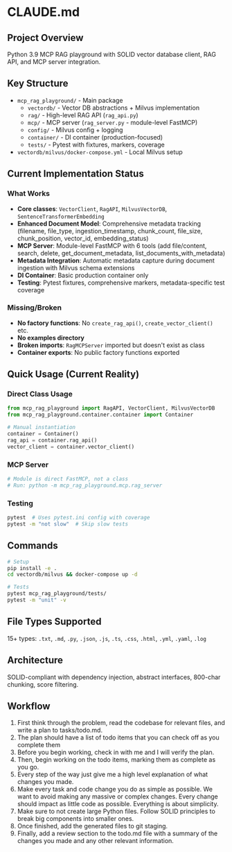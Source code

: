 # CLAUDE.md

## Project Overview
Python 3.9 MCP RAG playground with SOLID vector database client, RAG API, and MCP server integration.

## Key Structure
- `mcp_rag_playground/` - Main package
  - `vectordb/` - Vector DB abstractions + Milvus implementation
  - `rag/` - High-level RAG API (`rag_api.py`)
  - `mcp/` - MCP server (`rag_server.py` - module-level FastMCP)
  - `config/` - Milvus config + logging
  - `container/` - DI container (production-focused)
  - `tests/` - Pytest with fixtures, markers, coverage
- `vectordb/milvus/docker-compose.yml` - Local Milvus setup

## Current Implementation Status

### What Works
- **Core classes**: `VectorClient`, `RagAPI`, `MilvusVectorDB`, `SentenceTransformerEmbedding`
- **Enhanced Document Model**: Comprehensive metadata tracking (filename, file_type, ingestion_timestamp, chunk_count, file_size, chunk_position, vector_id, embedding_status)
- **MCP Server**: Module-level FastMCP with 6 tools (add file/content, search, delete, get_document_metadata, list_documents_with_metadata)
- **Metadata Integration**: Automatic metadata capture during document ingestion with Milvus schema extensions
- **DI Container**: Basic production container only
- **Testing**: Pytest fixtures, comprehensive markers, metadata-specific test coverage

### Missing/Broken
- **No factory functions**: No `create_rag_api()`, `create_vector_client()` etc.
- **No examples directory**
- **Broken imports**: `RagMCPServer` imported but doesn't exist as class
- **Container exports**: No public factory functions exported

## Quick Usage (Current Reality)

### Direct Class Usage
```python
from mcp_rag_playground import RagAPI, VectorClient, MilvusVectorDB
from mcp_rag_playground.container.container import Container

# Manual instantiation
container = Container()
rag_api = container.rag_api()
vector_client = container.vector_client()
```

### MCP Server
```python
# Module is direct FastMCP, not a class
# Run: python -m mcp_rag_playground.mcp.rag_server
```

### Testing
```bash
pytest  # Uses pytest.ini config with coverage
pytest -m "not slow"  # Skip slow tests
```

## Commands
```bash
# Setup
pip install -e .
cd vectordb/milvus && docker-compose up -d

# Tests 
pytest mcp_rag_playground/tests/
pytest -m "unit" -v
```

## File Types Supported
15+ types: `.txt`, `.md`, `.py`, `.json`, `.js`, `.ts`, `.css`, `.html`, `.yml`, `.yaml`, `.log`

## Architecture
SOLID-compliant with dependency injection, abstract interfaces, 800-char chunking, score filtering.

## Workflow

1. First think through the problem, read the codebase for relevant files, and write a plan to tasks/todo.md.
2. The plan should have a list of todo items that you can check off as you complete them
3. Before you begin working, check in with me and I will verify the plan.
4. Then, begin working on the todo items, marking them as complete as you go.
5. Every step of the way just give me a high level explanation of what changes you made.
6. Make every task and code change you do as simple as possible. We want to avoid making any massive or complex changes. Every change should impact as little code as possible. Everything is about simplicity.
7. Make sure to not create large Python files. Follow SOLID principles to break big components into smaller ones.
8. Once finished, add the generated files to git staging.
9. Finally, add a review section to the todo.md file with a summary of the changes you made and any other relevant information.
